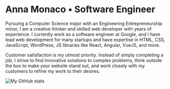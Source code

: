 # Anna Monaco • Software Engineer

Pursuing a Computer Science major with an Engineering Entrepreneurship minor, I am a creative thinker and skilled web developer with years of experience. I currently work as a software engineer at Google, and I have lead web development for many startups and have expertise in HTML, CSS, JavaScript, WordPress, JS libraries like React, Angular, VueJS, and more.

Customer satisfaction is my utmost priority. Instead of simply completing a job, I strive to find innovative solutions to complex problems, think outside the box to make your website stand out, and work closely with my customers to refine my work to their desires.

![My GitHub stats](https://github-readme-stats.vercel.app/api?username=anna-monaco&show_icons=true&theme=radical&count_private=true)

